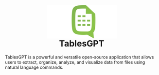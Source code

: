 <h1 align="center">
<img src="./logo.svg" alt="TablesGPT" height="110" align="center">
<br>TablesGPT
</h1>

<p>TablesGPT is a powerful and versatile open-source application that allows users to extract, organize, analyze, and visualize data from files using natural language commands.</p>
